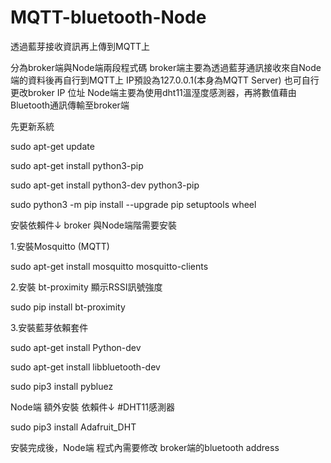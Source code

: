 # MQTT-bluetooth-Node
透過藍芽接收資訊再上傳到MQTT上



分為broker端與Node端兩段程式碼
broker端主要為透過藍芽通訊接收來自Node端的資料後再自行到MQTT上 IP預設為127.0.0.1(本身為MQTT Server) 也可自行更改broker IP 位址
Node端主要為使用dht11溫溼度感測器，再將數值藉由Bluetooth通訊傳輸至broker端

先更新系統

sudo apt-get update

sudo apt-get install python3-pip

sudo apt-get install python3-dev python3-pip

sudo python3 -m pip install --upgrade pip setuptools wheel


安裝依賴件↓  broker 與Node端階需要安裝

1.安裝Mosquitto (MQTT)

sudo apt-get install mosquitto mosquitto-clients

2.安裝 bt-proximity 顯示RSSI訊號強度

sudo pip install bt-proximity

3.安裝藍芽依賴套件

sudo apt-get install Python-dev

sudo apt-get install libbluetooth-dev

sudo pip3 install pybluez

Node端 額外安裝 依賴件↓  #DHT11感測器

sudo pip3 install Adafruit_DHT

安裝完成後，Node端 程式內需要修改 broker端的bluetooth address 

